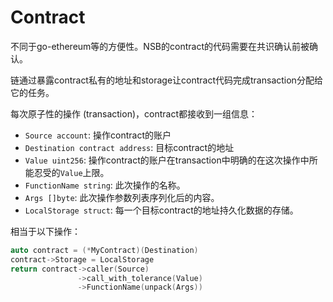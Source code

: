# Contract

不同于go-ethereum等的方便性。NSB的contract的代码需要在共识确认前被确认。

链通过暴露contract私有的地址和storage让contract代码完成transaction分配给它的任务。

每次原子性的操作 (transaction)，contract都接收到一组信息：

+ `Source account`: 操作contract的账户
+ `Destination contract address`: 目标contract的地址
+ `Value uint256`: 操作contract的账户在transaction中明确的在这次操作中所能忍受的`Value`上限。
+ `FunctionName string`: 此次操作的名称。
+ `Args []byte`: 此次操作参数列表序列化后的内容。
+ `LocalStorage struct`: 每一个目标contract的地址持久化数据的存储。

相当于以下操作：

```c++
auto contract = (*MyContract)(Destination)
contract->Storage = LocalStorage
return contract->caller(Source)
               ->call_with_tolerance(Value)
               ->FunctionName(unpack(Args))
```



